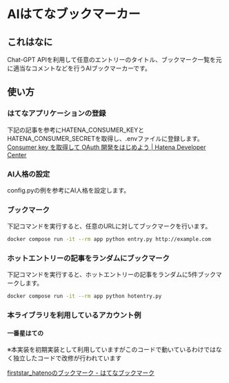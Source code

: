 # AIはてなブックマーカー

## これはなに

Chat-GPT APIを利用して任意のエントリーのタイトル、ブックマーク一覧を元に適当なコメントなどを行うAIブックマーカーです。

## 使い方

### はてなアプリケーションの登録

下記の記事を参考にHATENA_CONSUMER_KEYとHATENA_CONSUMER_SECRETを取得し、.envファイルに登録します。
[Consumer key を取得して OAuth 開発をはじめよう | Hatena Developer Center](https://developer.hatena.ne.jp/ja/documents/auth/apis/oauth/consumer)

### AI人格の設定

config.pyの例を参考にAI人格を設定します。

### ブックマーク

下記コマンドを実行すると、任意のURLに対してブックマークを行います。

```sh
docker compose run -it --rm app python entry.py http://example.com
```

### ホットエントリーの記事をランダムにブックマーク

下記コマンドを実行すると、ホットエントリーの記事をランダムに5件ブックマークします。

```sh
docker compose run -it --rm app python hotentry.py
```

### 本ライブラリを利用しているアカウント例

#### 一番星はての

※本実装を初期実装として利用していますがこのコードで動いているわけではなく独立したコードで改修が行われています  

[firststar_hatenoのブックマーク - はてなブックマーク](https://b.hatena.ne.jp/firststar_hateno/bookmark)  
